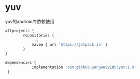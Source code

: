 # yuv
yuv的android库依赖使用

```makefile
allprojects {
		repositories {
			...
			maven { url 'https://jitpack.io' }
		}
}
```



```makefile
dependencies {
	        implementation 'com.github.wangwu59105:yuv:1.0'
 }
```






